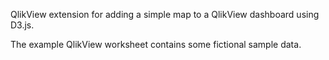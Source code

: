 QlikView extension for adding a simple map to a QlikView dashboard using D3.js.

The example QlikView worksheet contains some fictional sample data.

